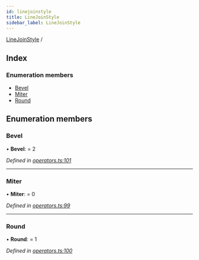 ```yaml
---
id: linejoinstyle
title: LineJoinStyle
sidebar_label: LineJoinStyle
---
```


[LineJoinStyle](linejoinstyle.md) /

## Index

### Enumeration members

* [Bevel](linejoinstyle.md#bevel)
* [Miter](linejoinstyle.md#miter)
* [Round](linejoinstyle.md#round)

## Enumeration members

###  Bevel

• **Bevel**: = 2

*Defined in [operators.ts:101](https://github.com/Hopding/pdf-lib/blob/14e8645/src/api/operators.ts#L101)*

___

###  Miter

• **Miter**: = 0

*Defined in [operators.ts:99](https://github.com/Hopding/pdf-lib/blob/14e8645/src/api/operators.ts#L99)*

___

###  Round

• **Round**: = 1

*Defined in [operators.ts:100](https://github.com/Hopding/pdf-lib/blob/14e8645/src/api/operators.ts#L100)*